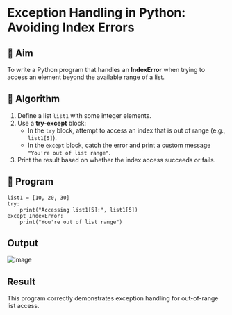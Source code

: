 # Exception Handling in Python: Avoiding Index Errors

## 🎯 Aim
To write a Python program that handles an **IndexError** when trying to access an element beyond the available range of a list.

## 🧠 Algorithm
1. Define a list `list1` with some integer elements.
2. Use a **try-except** block:
   - In the `try` block, attempt to access an index that is out of range (e.g., `list1[5]`).
   - In the `except` block, catch the error and print a custom message `"You're out of list range"`.
3. Print the result based on whether the index access succeeds or fails.

## 🧾 Program
```
list1 = [10, 20, 30]
try:
    print("Accessing list1[5]:", list1[5]) 
except IndexError:
    print("You're out of list range")
```
## Output

![image](https://github.com/user-attachments/assets/f243ed2c-72dc-468a-9204-2fa2f06b1596)

## Result

This program correctly demonstrates exception handling for out-of-range list access.
